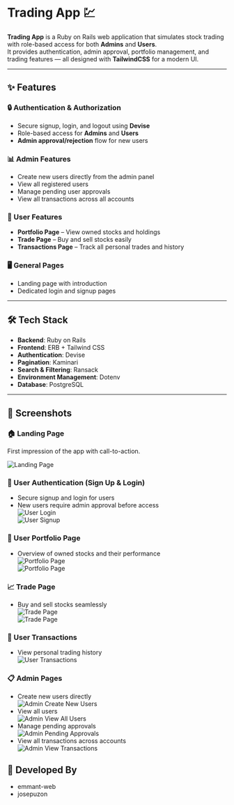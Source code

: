 # Trading App 💹  

**Trading App** is a Ruby on Rails web application that simulates stock trading with role-based access for both **Admins** and **Users**.  
It provides authentication, admin approval, portfolio management, and trading features — all designed with **TailwindCSS** for a modern UI.  

---

## ✨ Features  

### 🔒 Authentication & Authorization  
- Secure signup, login, and logout using **Devise**  
- Role-based access for **Admins** and **Users**  
- **Admin approval/rejection** flow for new users  

### 📊 Admin Features  
- Create new users directly from the admin panel  
- View all registered users  
- Manage pending user approvals  
- View all transactions across all accounts  

### 👤 User Features  
- **Portfolio Page** – View owned stocks and holdings  
- **Trade Page** – Buy and sell stocks easily  
- **Transactions Page** – Track all personal trades and history  

### 🖥️ General Pages  
- Landing page with introduction
- Dedicated login and signup pages

---

## 🛠️ Tech Stack  

- **Backend**: Ruby on Rails  
- **Frontend**: ERB + Tailwind CSS  
- **Authentication**: Devise
- **Pagination**: Kaminari  
- **Search & Filtering**: Ransack  
- **Environment Management**: Dotenv  
- **Database**: PostgreSQL  


---

## 📸 Screenshots  

### 🏠 Landing Page  
First impression of the app with call-to-action. 

![Landing Page](app/assets/images/readme-imgs/landing-page.png)  

### 🔑 User Authentication (Sign Up & Login)  
- Secure signup and login for users  
- New users require admin approval before access  
![User Login](app/assets/images/readme-imgs/sign-up.png)  
![User Signup](app/assets/images/readme-imgs/login.png)   

### 💼 User Portfolio Page  
- Overview of owned stocks and their performance  
![Portfolio Page](app/assets/images/readme-imgs/user/user-portfolio-no-stocks.png)  
![Portfolio Page](app/assets/images/readme-imgs/user/user-portfolio-with-stocks.png)  

### 📈 Trade Page  
- Buy and sell stocks seamlessly  
![Trade Page](app/assets/images/readme-imgs/user/user-buy-sell-stocks-not-searched.png)   
![Trade Page](app/assets/images/readme-imgs/user/user-buy-sell-stocks-searched.png)   


### 📜 User Transactions  
- View personal trading history  
![User Transactions](app/assets/images/readme-imgs/user/user-transactions.png)   


### 📋 Admin Pages 
- Create new users directly  
![Admin Create New Users](app/assets/images/readme-imgs/admin/admin-create-new-user.png)  
- View all users  
![Admin View All Users](app/assets/images/readme-imgs/admin/admin-all-users.png)  
- Manage pending approvals  
![Admin Pending Approvals](app/assets/images/readme-imgs/admin/admin-pending-users.png)  
- View all transactions across accounts  
![Admin View Transactions](app/assets/images/readme-imgs/admin/admin-all-transactions.png)  



## 👥 Developed By

- emmant-web
- josepuzon